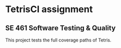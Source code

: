 # TetrisCI assignment  
## SE 461 Software Testing & Quality 

This project tests the full coverage paths of Tetris.
